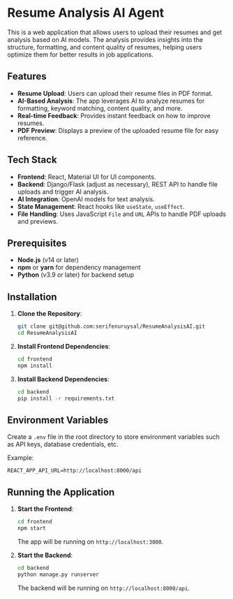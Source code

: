 
# Resume Analysis AI Agent

This is a web application that allows users to upload their resumes and get analysis based on AI models. The analysis provides insights into the structure, formatting, and content quality of resumes, helping users optimize them for better results in job applications.

## Features

- **Resume Upload**: Users can upload their resume files in PDF format.
- **AI-Based Analysis**: The app leverages AI to analyze resumes for formatting, keyword matching, content quality, and more.
- **Real-time Feedback**: Provides instant feedback on how to improve resumes.
- **PDF Preview**: Displays a preview of the uploaded resume file for easy reference.

## Tech Stack

- **Frontend**: React, Material UI for UI components.
- **Backend**: Django/Flask (adjust as necessary), REST API to handle file uploads and trigger AI analysis.
- **AI Integration**: OpenAI models for text analysis.
- **State Management**: React hooks like `useState`, `useEffect`.
- **File Handling**: Uses JavaScript `File` and `URL` APIs to handle PDF uploads and previews.

## Prerequisites

- **Node.js** (v14 or later)
- **npm** or **yarn** for dependency management
- **Python** (v3.9 or later) for backend setup

## Installation

1. **Clone the Repository**:

   ```bash
   git clone git@github.com:serifenuruysal/ResumeAnalysisAI.git
   cd ResumeAnalysisAI
   ```

2. **Install Frontend Dependencies**:

   ```bash
   cd frontend
   npm install
   ```

3. **Install Backend Dependencies**:

   ```bash
   cd backend
   pip install -r requirements.txt
   ```

## Environment Variables

Create a `.env` file in the root directory to store environment variables such as API keys, database credentials, etc.

Example:

```
REACT_APP_API_URL=http://localhost:8000/api
```

## Running the Application

1. **Start the Frontend**:

   ```bash
   cd frontend
   npm start
   ```

   The app will be running on `http://localhost:3000`.

2. **Start the Backend**:

   ```bash
   cd backend
   python manage.py runserver
   ```

   The backend will be running on `http://localhost:8000/api`.
